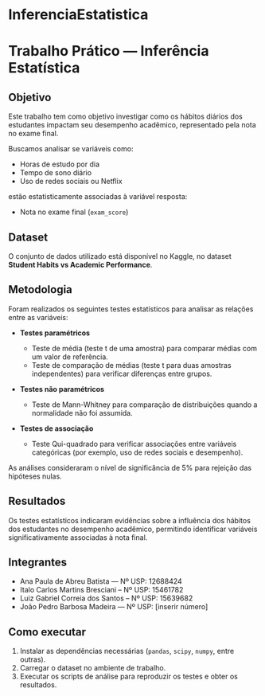 # InferenciaEstatistica
# Trabalho Prático — Inferência Estatística

## Objetivo

Este trabalho tem como objetivo investigar como os hábitos diários dos estudantes impactam seu desempenho acadêmico, representado pela nota no exame final.

Buscamos analisar se variáveis como:

- Horas de estudo por dia  
- Tempo de sono diário  
- Uso de redes sociais ou Netflix  

estão estatisticamente associadas à variável resposta:

- Nota no exame final (`exam_score`)

## Dataset

O conjunto de dados utilizado está disponível no Kaggle, no dataset **Student Habits vs Academic Performance**.

## Metodologia

Foram realizados os seguintes testes estatísticos para analisar as relações entre as variáveis:

- **Testes paramétricos**  
  - Teste de média (teste t de uma amostra) para comparar médias com um valor de referência.  
  - Teste de comparação de médias (teste t para duas amostras independentes) para verificar diferenças entre grupos.

- **Testes não paramétricos**  
  - Teste de Mann-Whitney para comparação de distribuições quando a normalidade não foi assumida.

- **Testes de associação**  
  - Teste Qui-quadrado para verificar associações entre variáveis categóricas (por exemplo, uso de redes sociais e desempenho).

As análises consideraram o nível de significância de 5% para rejeição das hipóteses nulas.

## Resultados

Os testes estatísticos indicaram evidências sobre a influência dos hábitos dos estudantes no desempenho acadêmico, permitindo identificar variáveis significativamente associadas à nota final.

## Integrantes

- Ana Paula de Abreu Batista — Nº USP: 12688424  
- Italo Carlos Martins Bresciani – Nº USP: 15461782  
- Luiz Gabriel Correia dos Santos – Nº USP: 15639682  
- João Pedro Barbosa Madeira — Nº USP: [inserir número]

## Como executar

1. Instalar as dependências necessárias (`pandas`, `scipy`, `numpy`, entre outras).  
2. Carregar o dataset no ambiente de trabalho.  
3. Executar os scripts de análise para reproduzir os testes e obter os resultados.

